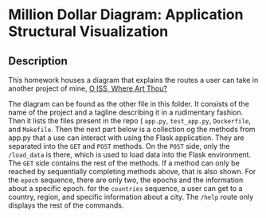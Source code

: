 
# Million Dollar Diagram: Application Structural Visualization

## Description

This homework houses a diagram that explains the routes a user can take in another project of mine, [O ISS, Where Art Thou?](https://github.com/aneeshroy/o-iss-where-art-thou)

The diagram can be found as the other file in this folder. It consists of the name of the project and a tagline describing it in a rudimentary fashion. Then it lists the files present in the repo ( `app.py`, `test_app.py`, `Dockerfile`, and `Makefile`. Then the next part below is a collection og the methods from app.py that a use can interact with using the Flask application. They are separated into the `GET` and `POST` methods. On the `POST` side, only the `/load_data` is there, which is used to load data into the Flask environment. The `GET` side contains the rest of the methods. If a method can only be reached by sequentially completing methods above, that is also shown. For the `epoch` sequence, there are only two, the epochs and the information about a specific epoch. for the `countries` sequence, a user can get to a country, region, and specific information about a city. The `/help` route only displays the rest of the commands.
 
